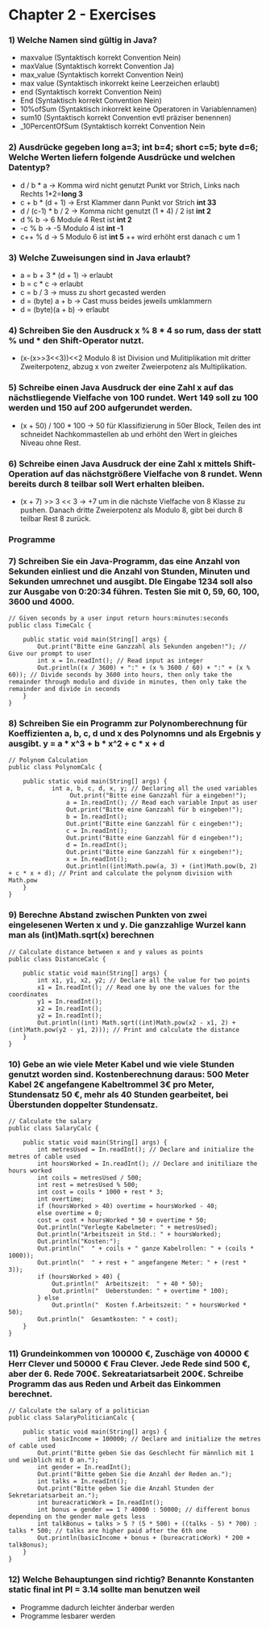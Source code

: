 # Chapter 2 - Exercises

### 1) Welche Namen sind gültig in Java?
- maxvalue (Syntaktisch korrekt Convention Nein)
- maxValue (Syntaktisch korrekt Convention Ja)
- max_value (Syntaktisch korrekt Convention Nein)
- max value (Syntaktisch inkorrekt keine Leerzeichen erlaubt)
- end (Syntaktisch korrekt Convention Nein)
- End (Syntaktisch korrekt Convention Nein)
- 10%ofSum (Syntaktisch inkorrekt keine Operatoren in Variablennamen)
- sum10 (Syntaktisch korrekt Convention evtl präziser benennen)
- _10PercentOfSum (Syntaktisch korrekt Convention Nein

### 2) Ausdrücke gegeben long a=3; int b=4; short c=5; byte d=6; Welche Werten liefern folgende Ausdrücke und welchen Datentyp?
- d / b * a  -> Komma wird nicht genutzt Punkt vor Strich, Links nach Rechts 1*2=**long 3** 
- c + b * (d + 1) -> Erst Klammer dann Punkt vor Strich **int 33**
- d / (c-1) * b / 2 -> Komma nicht genutzt (1 * 4) / 2 ist **int 2**
- d % b -> 6 Module 4 Rest ist **int 2**
- -c % b -> -5 Modulo 4 ist **int -1**
- c++ % d -> 5 Modulo 6 ist **int 5** ++ wird erhöht erst danach c um 1

### 3) Welche Zuweisungen sind in Java erlaubt?
- a = b + 3 * (d + 1) -> erlaubt
- b = c * c -> erlaubt
- c = b / 3 -> muss zu short gecasted werden
- d = (byte) a + b -> Cast muss beides jeweils umklammern
- d = (byte)(a + b) -> erlaubt

### 4) Schreiben Sie den Ausdruck x % 8 * 4 so rum, dass der statt % und * den Shift-Operator nutzt.
- (x-(x>>3<<3))<<2  Modulo 8 ist Division und Mulitiplikation mit dritter Zweiterpotenz, abzug x von zweiter Zweierpotenz als Multiplikation.

### 5) Schreibe einen Java Ausdruck der eine Zahl x auf das nächstliegende Vielfache von 100 rundet. Wert 149 soll zu 100 werden und 150 auf 200 aufgerundet werden.

- (x + 50) / 100 * 100 -> 50 für Klassifizierung in 50er Block, Teilen des int schneidet Nachkommastellen ab und erhöht den Wert in gleiches Niveau ohne Rest.

### 6) Schreibe einen Java Ausdruck der eine Zahl x mittels Shift-Operation auf das nächstgrößere Vielfache von 8 rundet. Wenn bereits durch 8 teilbar soll Wert erhalten bleiben.

- (x + 7) >> 3 << 3 -> +7 um in die nächste Vielfache von 8 Klasse zu pushen. Danach dritte Zweierpotenz als Modulo 8, gibt bei durch 8 teilbar Rest 8 zurück.

### Programme

### 7) Schreiben Sie ein Java-Programm, das eine Anzahl von Sekunden einliest und die Anzahl von Stunden, Minuten und Sekunden umrechnet und ausgibt. DIe Eingabe 1234 soll also zur Ausgabe von 0:20:34 führen. Testen Sie mit 0, 59, 60, 100, 3600 und 4000.

```
// Given seconds by a user input return hours:minutes:seconds
public class TimeCalc {

    public static void main(String[] args) {
        Out.print("Bitte eine Ganzzahl als Sekunden angeben!"); // Give our prompt to user
        int x = In.readInt(); // Read input as integer
        Out.println((x / 3600) + ":" + (x % 3600 / 60) + ":" + (x % 60)); // Divide seconds by 3600 into hours, then only take the remainder through modulo and divide in minutes, then only take the remainder and divide in seconds
    }
}
```

### 8) Schreiben Sie ein Programm zur Polynomberechnung für Koeffizienten a, b, c, d und x des Polynomns und als Ergebnis y ausgibt. y = a * x^3 + b * x^2 + c * x + d
```
// Polynom Calculation
public class PolynomCalc {

    public static void main(String[] args) {
            int a, b, c, d, x, y; // Declaring all the used variables
                 Out.print("Bitte eine Ganzzahl für a eingeben!");
                a = In.readInt(); // Read each variable Input as user
                Out.print("Bitte eine Ganzzahl für b eingeben!");
                b = In.readInt();
                Out.print("Bitte eine Ganzzahl für c eingeben!");
                c = In.readInt();
                Out.print("Bitte eine Ganzzahl für d eingeben!");
                d = In.readInt();
                Out.print("Bitte eine Ganzzahl für x eingeben!");
                x = In.readInt();
                Out.println((int)Math.pow(a, 3) + (int)Math.pow(b, 2) + c * x + d); // Print and calculate the polynom division with Math.pow
    }
}

```

### 9) Berechne Abstand zwischen Punkten von zwei eingelesenen Werten x und y. Die ganzzahlige Wurzel kann man als (int)Math.sqrt(x) berechnen

```
// Calculate distance between x and y values as points
public class DistanceCalc {

    public static void main(String[] args) {
        int x1, y1, x2, y2; // Declare all the value for two points
        x1 = In.readInt(); // Read one by one the values for the coordinates
        y1 = In.readInt();
        x2 = In.readInt();
        y2 = In.readInt();
        Out.println((int) Math.sqrt((int)Math.pow(x2 - x1, 2) + (int)Math.pow(y2 - y1, 2))); // Print and calculate the distance
    }
}
```

### 10) Gebe an wie viele Meter Kabel und wie viele Stunden genutzt worden sind. Kostenberechnung daraus: 500 Meter Kabel 2€ angefangene Kabeltrommel 3€ pro Meter, Stundensatz 50 €, mehr als 40 Stunden gearbeitet, bei Überstunden doppelter Stundensatz.

```
// Calculate the salary
public class SalaryCalc {

    public static void main(String[] args) {
        int metresUsed = In.readInt(); // Declare and initialize the metres of cable used
        int hoursWorked = In.readInt(); // Declare and initiliaze the hours worked
        int coils = metresUsed / 500;
        int rest = metresUsed % 500;
        int cost = coils * 1000 + rest * 3;
        int overtime;
        if (hoursWorked > 40) overtime = hoursWorked - 40;
        else overtime = 0;
        cost = cost + hoursWorked * 50 + overtime * 50;
        Out.println("Verlegte Kabelmeter: " + metresUsed);
        Out.println("Arbeitszeit in Std.: " + hoursWorked);
        Out.println("Kosten:");
        Out.println("  " + coils + " ganze Kabelrollen: " + (coils * 1000));
        Out.println("  " + rest + " angefangene Meter: " + (rest * 3));
        if (hoursWorked > 40) {
            Out.println("  Arbeitszeit:  " + 40 * 50);
            Out.println("  Ueberstunden: " + overtime * 100);
        } else
            Out.println("  Kosten f.Arbeitszeit: " + hoursWorked * 50);
        Out.println("  Gesamtkosten: " + cost);
    }
}
```

### 11) Grundeinkommen von 100000 €, Zuschäge von 40000 € Herr Clever und 50000 € Frau Clever. Jede Rede sind 500 €, aber der 6. Rede 700€. Sekreatariatsarbeit 200€. Schreibe Programm das aus Reden und Arbeit das Einkommen berechnet.
```
// Calculate the salary of a politician
public class SalaryPoliticianCalc {

    public static void main(String[] args) {
        int basicIncome = 100000; // Declare and initialize the metres of cable used
        Out.print("Bitte geben Sie das Geschlecht für männlich mit 1 und weiblich mit 0 an.");
        int gender = In.readInt();
        Out.print("Bitte geben Sie die Anzahl der Reden an.");
        int talks = In.readInt();
        Out.print("Bitte geben Sie die Anzahl Stunden der Sekretariatsarbeit an.");
        int bureacraticWork = In.readInt();
        int bonus = gender == 1 ? 40000 : 50000; // different bonus depending on the gender male gets less
        int talkBonus = talks > 5 ? (5 * 500) + ((talks - 5) * 700) :  talks * 500; // talks are higher paid after the 6th one
        Out.println(basicIncome + bonus + (bureacraticWork) * 200 + talkBonus);
    }
}
```

### 12) Welche Behauptungen sind richtig? Benannte Konstanten static final int PI = 3.14 sollte man benutzen weil

- Programme dadurch leichter änderbar werden
- Programme lesbarer werden









